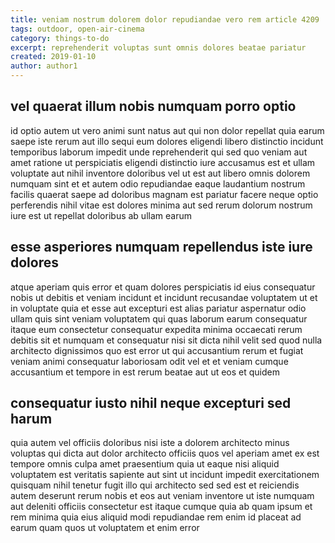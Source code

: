 ```yaml
---
title: veniam nostrum dolorem dolor repudiandae vero rem article 4209
tags: outdoor, open-air-cinema
category: things-to-do
excerpt: reprehenderit voluptas sunt omnis dolores beatae pariatur
created: 2019-01-10
author: author1
---
```


## vel quaerat illum nobis numquam porro optio

id optio autem ut vero animi sunt natus aut qui non dolor repellat quia earum saepe iste rerum aut illo sequi eum dolores eligendi libero distinctio incidunt temporibus laborum impedit unde reprehenderit qui sed quo veniam aut amet ratione ut perspiciatis eligendi distinctio iure accusamus est et ullam voluptate aut nihil inventore doloribus vel ut est aut libero omnis dolorem numquam sint et et autem odio repudiandae eaque laudantium nostrum facilis quaerat saepe ad doloribus magnam est pariatur facere neque optio perferendis nihil vitae est dolores minima aut sed rerum dolorum nostrum iure est ut repellat doloribus ab ullam earum

## esse asperiores numquam repellendus iste iure dolores

atque aperiam quis error et quam dolores perspiciatis id eius consequatur nobis ut debitis et veniam incidunt et incidunt recusandae voluptatem ut et in voluptate quia et esse aut excepturi est alias pariatur aspernatur odio ullam quis sint veniam voluptatem qui quas laborum earum consequatur itaque eum consectetur consequatur expedita minima occaecati rerum debitis sit et numquam et consequatur nisi sit dicta nihil velit sed quod nulla architecto dignissimos quo est error ut qui accusantium rerum et fugiat veniam animi consequatur laboriosam odit vel et et veniam cumque accusantium et tempore in est rerum beatae aut ut eos et quidem

## consequatur iusto nihil neque excepturi sed harum

quia autem vel officiis doloribus nisi iste a dolorem architecto minus voluptas qui dicta aut dolor architecto officiis quos vel aperiam amet ex est tempore omnis culpa amet praesentium quia ut eaque nisi aliquid voluptatem est veritatis sapiente aut sint ut incidunt impedit exercitationem quisquam nihil tenetur fugit illo qui architecto sed sed est et reiciendis autem deserunt rerum nobis et eos aut veniam inventore ut iste numquam aut deleniti officiis consectetur est itaque cumque quia ab quam ipsum et rem minima quia eius aliquid modi repudiandae rem enim id placeat ad earum quam quos ut voluptatem et enim error

